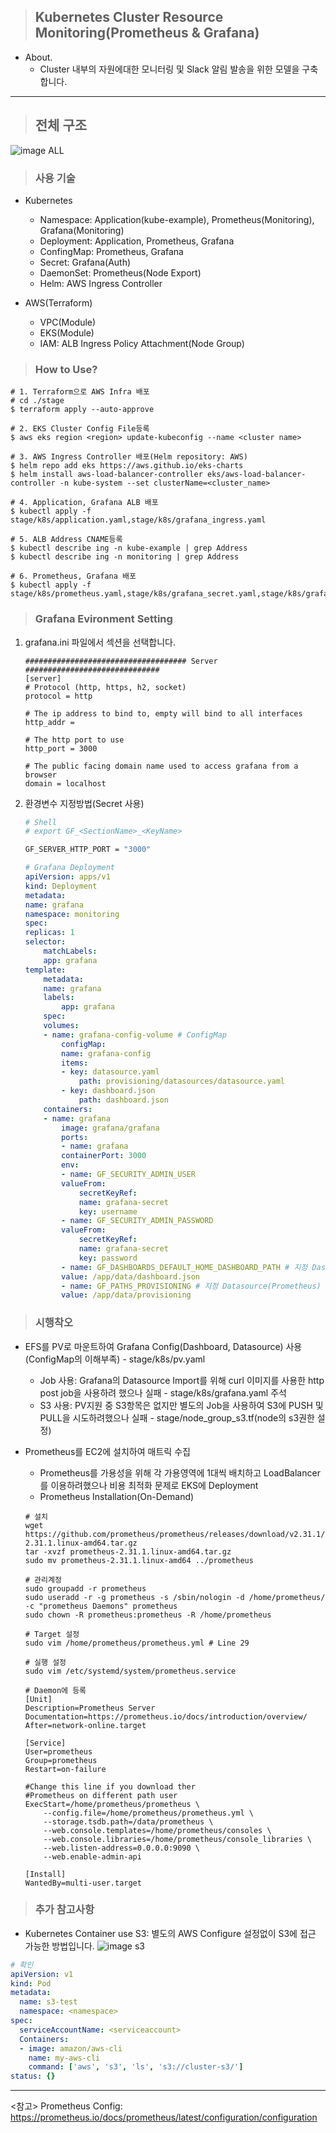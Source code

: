 > ## Kubernetes Cluster Resource Monitoring(Prometheus & Grafana)

- About.
    + Cluster 내부의 자원에대한 모니터링 및 Slack 알림 발송을 위한 모델을 구축합니다.
---

> ## 전체 구조
![image ALL](./src/all.png)

> ### 사용 기술
- Kubernetes
    + Namespace: Application(kube-example), Prometheus(Monitoring), Grafana(Monitoring)
    + Deployment: Application, Prometheus, Grafana
    + ConfingMap: Prometheus, Grafana
    + Secret: Grafana(Auth)
    + DaemonSet: Prometheus(Node Export)
    + Helm: AWS Ingress Controller

- AWS(Terraform)
    + VPC(Module)
    + EKS(Module)
    + IAM: ALB Ingress Policy Attachment(Node Group)

> ### How to Use?
```
# 1. Terraform으로 AWS Infra 배포
# cd ./stage
$ terraform apply --auto-approve

# 2. EKS Cluster Config File등록
$ aws eks region <region> update-kubeconfig --name <cluster name>

# 3. AWS Ingress Controller 배포(Helm repository: AWS)
$ helm repo add eks https://aws.github.io/eks-charts
$ helm install aws-load-balancer-controller eks/aws-load-balancer-controller -n kube-system --set clusterName=<cluster_name>

# 4. Application, Grafana ALB 배포
$ kubectl apply -f stage/k8s/application.yaml,stage/k8s/grafana_ingress.yaml

# 5. ALB Address CNAME등록
$ kubectl describe ing -n kube-example | grep Address
$ kubectl describe ing -n monitoring | grep Address

# 6. Prometheus, Grafana 배포
$ kubectl apply -f stage/k8s/prometheus.yaml,stage/k8s/grafana_secret.yaml,stage/k8s/grafana.yaml
```

> ### Grafana Evironment Setting

1. grafana.ini 파일에서 섹션을 선택합니다.
    ```
    #################################### Server ##############################
    [server]
    # Protocol (http, https, h2, socket)
    protocol = http

    # The ip address to bind to, empty will bind to all interfaces
    http_addr =

    # The http port to use
    http_port = 3000

    # The public facing domain name used to access grafana from a browser
    domain = localhost
    ```

2. 환경변수 지정방법(Secret 사용)
    ```sh
    # Shell
    # export GF_<SectionName>_<KeyName>

    GF_SERVER_HTTP_PORT = "3000"
    ```
    ```yaml
    # Grafana Deployment
    apiVersion: apps/v1
    kind: Deployment
    metadata:
    name: grafana
    namespace: monitoring
    spec:
    replicas: 1
    selector:
        matchLabels:
        app: grafana
    template:
        metadata:
        name: grafana
        labels:
            app: grafana
        spec:
        volumes:
        - name: grafana-config-volume # ConfigMap
            configMap:
            name: grafana-config
            items:
            - key: datasource.yaml
                path: provisioning/datasources/datasource.yaml
            - key: dashboard.json
                path: dashboard.json
        containers:
        - name: grafana
            image: grafana/grafana
            ports:
            - name: grafana
            containerPort: 3000
            env:
            - name: GF_SECURITY_ADMIN_USER
            valueFrom: 
                secretKeyRef:
                name: grafana-secret
                key: username
            - name: GF_SECURITY_ADMIN_PASSWORD
            valueFrom: 
                secretKeyRef:
                name: grafana-secret
                key: password
            - name: GF_DASHBOARDS_DEFAULT_HOME_DASHBOARD_PATH # 지정 Dashboard 사용
            value: /app/data/dashboard.json
            - name: GF_PATHS_PROVISIONING # 지정 Datasource(Prometheus) 사용
            value: /app/data/provisioning
    ```

> ### 시행착오

- EFS를 PV로 마운트하여 Grafana Config(Dashboard, Datasource) 사용(ConfigMap의 이해부족) - stage/k8s/pv.yaml
    + Job 사용: Grafana의 Datasource Import를 위해 curl 이미지를 사용한 http post job을 사용하려 했으나 실패 - stage/k8s/grafana.yaml 주석
    + S3 사용: PV지원 중 S3항목은 없지만 별도의 Job을 사용하여 S3에 PUSH 및 PULL을 시도하려했으나 실패 - stage/node_group_s3.tf(node의 s3권한 설정)

- Prometheus를 EC2에 설치하여 매트릭 수집
    + Prometheus를 가용성을 위해 각 가용영역에 1대씩 배치하고 LoadBalancer를 이용하려했으나 비용 최적화 문제로 EKS에 Deployment
    + Prometheus Installation(On-Demand)
    ```
    # 설치
    wget https://github.com/prometheus/prometheus/releases/download/v2.31.1/prometheus-2.31.1.linux-amd64.tar.gz
    tar -xvzf prometheus-2.31.1.linux-amd64.tar.gz
    sudo mv prometheus-2.31.1.linux-amd64 ../prometheus

    # 관리계정
    sudo groupadd -r prometheus
    sudo useradd -r -g prometheus -s /sbin/nologin -d /home/prometheus/ -c "prometheus Daemons" prometheus
    sudo chown -R prometheus:prometheus -R /home/prometheus

    # Target 설정
    sudo vim /home/prometheus/prometheus.yml # Line 29

    # 실행 설정
    sudo vim /etc/systemd/system/prometheus.service

    # Daemon에 등록
    [Unit]
    Description=Prometheus Server
    Documentation=https://prometheus.io/docs/introduction/overview/
    After=network-online.target

    [Service]
    User=prometheus
    Group=prometheus
    Restart=on-failure

    #Change this line if you download ther 
    #Prometheus on different path user
    ExecStart=/home/prometheus/prometheus \
        --config.file=/home/prometheus/prometheus.yml \
        --storage.tsdb.path=/data/prometheus \
        --web.console.templates=/home/prometheus/consoles \
        --web.console.libraries=/home/prometheus/console_libraries \
        --web.listen-address=0.0.0.0:9090 \
        --web.enable-admin-api 

    [Install]
    WantedBy=multi-user.target
    ```

> ### 추가 참고사항
- Kubernetes Container use S3: 별도의 AWS Configure 설정없이 S3에 접근 가능한 방법입니다.
![image s3](./src/pod_s3.png)

```yaml
# 확인
apiVersion: v1
kind: Pod
metadata:
  name: s3-test
  namespace: <namespace>
spec:
  serviceAccountName: <serviceaccount>
  Containers:
  - image: amazon/aws-cli
    name: my-aws-cli
    command: ['aws', 's3', 'ls', 's3://cluster-s3/']
status: {}
```

---

<참고>
Prometheus Config: https://prometheus.io/docs/prometheus/latest/configuration/configuration